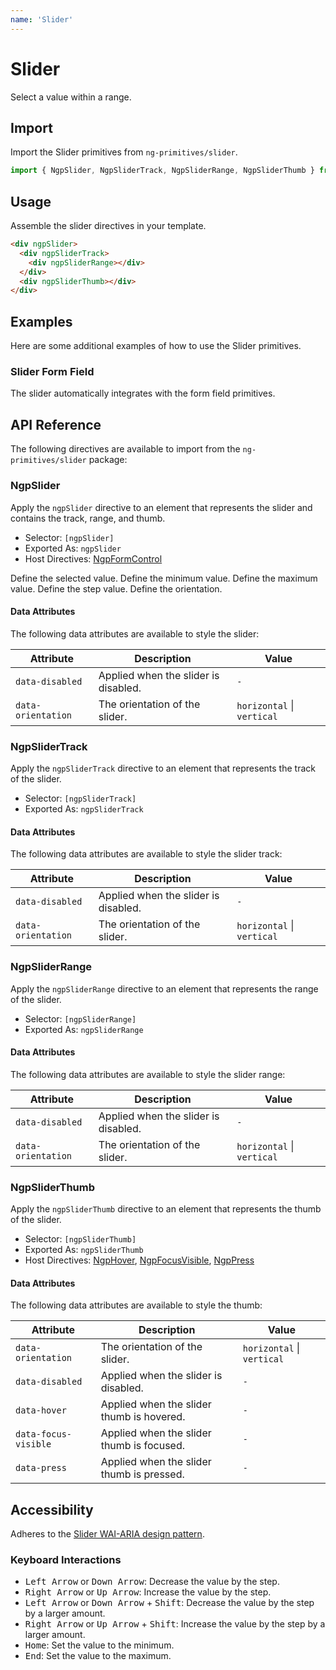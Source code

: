 ```yaml
---
name: 'Slider'
---
```


# Slider

Select a value within a range.

<docs-example name="slider"></docs-example>

## Import

Import the Slider primitives from `ng-primitives/slider`.

```ts
import { NgpSlider, NgpSliderTrack, NgpSliderRange, NgpSliderThumb } from 'ng-primitives/slider';
```

## Usage

Assemble the slider directives in your template.

```html
<div ngpSlider>
  <div ngpSliderTrack>
    <div ngpSliderRange></div>
  </div>
  <div ngpSliderThumb></div>
</div>
```

## Examples

Here are some additional examples of how to use the Slider primitives.

### Slider Form Field

The slider automatically integrates with the form field primitives.

<docs-example name="slider-form-field"></docs-example>

## API Reference

The following directives are available to import from the `ng-primitives/slider` package:

### NgpSlider

Apply the `ngpSlider` directive to an element that represents the slider and contains the track, range, and thumb.

- Selector: `[ngpSlider]`
- Exported As: `ngpSlider`
- Host Directives: [NgpFormControl](/primitives/form-field)

<response-field name="ngpSliderValue" type="number">
  Define the selected value.
</response-field>

<response-field name="ngpSliderMin" type="number" default="0">
  Define the minimum value.
</response-field>

<response-field name="ngpSliderMax" type="number" default="100">
  Define the maximum value.
</response-field>

<response-field name="ngpSliderStep" type="number" default="1">
  Define the step value.
</response-field>

<response-field name="ngpSliderOrientation" type="'horizontal' | 'vertical'" default="horizontal">
  Define the orientation.
</response-field>

#### Data Attributes

The following data attributes are available to style the slider:

| Attribute          | Description                          | Value                      |
| ------------------ | ------------------------------------ | -------------------------- |
| `data-disabled`    | Applied when the slider is disabled. | `-`                        |
| `data-orientation` | The orientation of the slider.       | `horizontal` \| `vertical` |

### NgpSliderTrack

Apply the `ngpSliderTrack` directive to an element that represents the track of the slider.

- Selector: `[ngpSliderTrack]`
- Exported As: `ngpSliderTrack`

#### Data Attributes

The following data attributes are available to style the slider track:

| Attribute          | Description                          | Value                      |
| ------------------ | ------------------------------------ | -------------------------- |
| `data-disabled`    | Applied when the slider is disabled. | `-`                        |
| `data-orientation` | The orientation of the slider.       | `horizontal` \| `vertical` |

### NgpSliderRange

Apply the `ngpSliderRange` directive to an element that represents the range of the slider.

- Selector: `[ngpSliderRange]`
- Exported As: `ngpSliderRange`

#### Data Attributes

The following data attributes are available to style the slider range:

| Attribute          | Description                          | Value                      |
| ------------------ | ------------------------------------ | -------------------------- |
| `data-disabled`    | Applied when the slider is disabled. | `-`                        |
| `data-orientation` | The orientation of the slider.       | `horizontal` \| `vertical` |

### NgpSliderThumb

Apply the `ngpSliderThumb` directive to an element that represents the thumb of the slider.

- Selector: `[ngpSliderThumb]`
- Exported As: `ngpSliderThumb`
- Host Directives: [NgpHover](/interactions/hover), [NgpFocusVisible](/interactions/focus-visible), [NgpPress](/interactions/press)

#### Data Attributes

The following data attributes are available to style the thumb:

| Attribute            | Description                               | Value                      |
| -------------------- | ----------------------------------------- | -------------------------- |
| `data-orientation`   | The orientation of the slider.            | `horizontal` \| `vertical` |
| `data-disabled`      | Applied when the slider is disabled.      | `-`                        |
| `data-hover`         | Applied when the slider thumb is hovered. | `-`                        |
| `data-focus-visible` | Applied when the slider thumb is focused. | `-`                        |
| `data-press`         | Applied when the slider thumb is pressed. | `-`                        |

## Accessibility

Adheres to the [Slider WAI-ARIA design pattern](https://www.w3.org/WAI/ARIA/apg/patterns/slider-multithumb).

### Keyboard Interactions

- <kbd>Left Arrow</kbd> or <kbd>Down Arrow</kbd>: Decrease the value by the step.
- <kbd>Right Arrow</kbd> or <kbd>Up Arrow</kbd>: Increase the value by the step.
- <kbd>Left Arrow</kbd> or <kbd>Down Arrow</kbd> + <kbd>Shift</kbd>: Decrease the value by the step by a larger amount.
- <kbd>Right Arrow</kbd> or <kbd>Up Arrow</kbd> + <kbd>Shift</kbd>: Increase the value by the step by a larger amount.
- <kbd>Home</kbd>: Set the value to the minimum.
- <kbd>End</kbd>: Set the value to the maximum.
